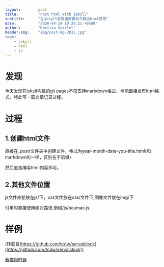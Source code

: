 ```yaml
---
layout:        post
title:         "Post html with jekyll"
subtitle:      "在jekyll框架里直接发布静态html页面"
date:          "2020-04-24 10:28:21 +0800"
author:        "Remilia Scarlet"
header-img:    "img/post-bg-2015.jpg"
tags:
    - jekyll
    - html
    - js
---
```


# 发现 #
今天发现在jekyll构建的git pages不仅支持markdown格式，也能直接发布html格式。特此写一篇文章记录过程。

# 过程 #
## 1.创建html文件 ##
直接在_post/文件夹中创建文件，格式为year-month-date-you-title.html(和markdown的一样，区别在于后缀)

然后直接编写html内容即可。

## 2.其他文件位置 ##
js文件直接放在js/下，css文件放在css/文件下,图像文件放在img/下

引用时直接使用绝对路径,例如/js/soumao.js


# 样例 #
(转载自[https://github.com/tcdw/servalclock](https://github.com/tcdw/servalclock))

[薮猫报时器](/2020/04/24/sou-mao/)
